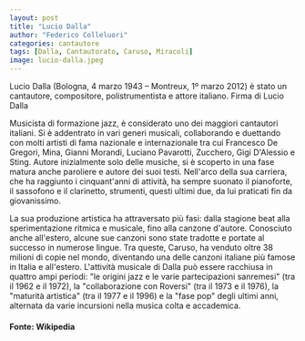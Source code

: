 ```yaml
---
layout: post
title: "Lucio Dalla"
author: "Federico Colleluori"
categories: cantautore
tags: [Dalla, Cantautorato, Caruso, Miracoli]
image: lucio-dalla.jpeg
---
```


Lucio Dalla (Bologna, 4 marzo 1943 – Montreux, 1º marzo 2012) è stato un cantautore, compositore, polistrumentista e attore italiano.
Firma di Lucio Dalla

Musicista di formazione jazz, è considerato uno dei maggiori cantautori italiani. Si è addentrato in vari generi musicali, collaborando e duettando con molti artisti di fama nazionale e internazionale tra cui Francesco De Gregori, Mina, Gianni Morandi, Luciano Pavarotti, Zucchero, Gigi D'Alessio e Sting.
Autore inizialmente solo delle musiche, si è scoperto in una fase matura anche paroliere e autore dei suoi testi. Nell'arco della sua carriera, che ha raggiunto i cinquant'anni di attività, ha sempre suonato il pianoforte, il sassofono e il clarinetto, strumenti, questi ultimi due, da lui praticati fin da giovanissimo.

La sua produzione artistica ha attraversato più fasi: dalla stagione beat alla sperimentazione ritmica e musicale, fino alla canzone d'autore. Conosciuto anche all'estero, alcune sue canzoni sono state tradotte e portate al successo in numerose lingue. Tra queste, Caruso, ha venduto oltre 38 milioni di copie nel mondo, diventando una delle canzoni italiane più famose in Italia e all'estero.
L'attività musicale di Dalla può essere racchiusa in quattro ampi periodi: "le origini jazz e le varie partecipazioni sanremesi" (tra il 1962 e il 1972), la "collaborazione con Roversi" (tra il 1973 e il 1976), la "maturità artistica" (tra il 1977 e il 1996) e la "fase pop" degli ultimi anni, alternata da varie incursioni nella musica colta e accademica.

#### Fonte: Wikipedia
